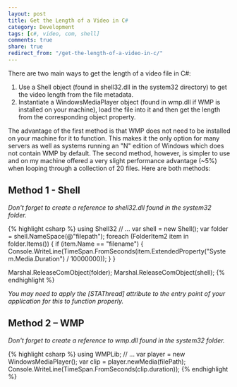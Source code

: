 ```yaml
---
layout: post
title: Get the Length of a Video in C#
category: Development
tags: [c#, video, com, shell]
comments: true
share: true
redirect_from: "/get-the-length-of-a-video-in-c/"
---
```

There are two main ways to get the length of a video file in C#:

<ol>
<li>Use a Shell object (found in shell32.dll in the system32 directory) to get the video length from the file metadata.</li>
<li>Instantiate a WindowsMediaPlayer object (found in wmp.dll if WMP is installed on your machine), load the file into it and then get the length from the corresponding object property.</li>
</ol>
The advantage of the first method is that WMP does not need to be installed on your machine for it to function. This makes it the only option for many servers as well as systems running an "N" edition of Windows which does not contain WMP by default. The second method, however, is simpler to use and on my machine offered a very slight performance advantage (~5%) when looping through a collection of 20 files. Here are both methods:
<a id="more"></a><a id="more-112"></a>

## Method 1 - Shell

*Don't forget to create a reference to shell32.dll found in the system32 folder.*

{% highlight csharp %}
using Shell32
// ...
var shell = new Shell();
var folder = shell.NameSpace(@"filepath");
foreach (FolderItem2 item in folder.Items())
{
    if (item.Name == "filename")
    {
        Console.WriteLine(TimeSpan.FromSeconds(item.ExtendedProperty("System.Media.Duration") / 10000000));
    }
}

Marshal.ReleaseComObject(folder);
Marshal.ReleaseComObject(shell);
{% endhighlight %}

*You may need to apply the [STAThread] attribute to the entry point of your application for this to function properly.*

## Method 2 – WMP

*Don't forget to create a reference to wmp.dll found in the system32 folder.*

{% highlight csharp %}
using WMPLib;
// ...
var player = new WindowsMediaPlayer();
var clip = player.newMedia(filePath);
Console.WriteLine(TimeSpan.FromSeconds(clip.duration));
{% endhighlight %}

